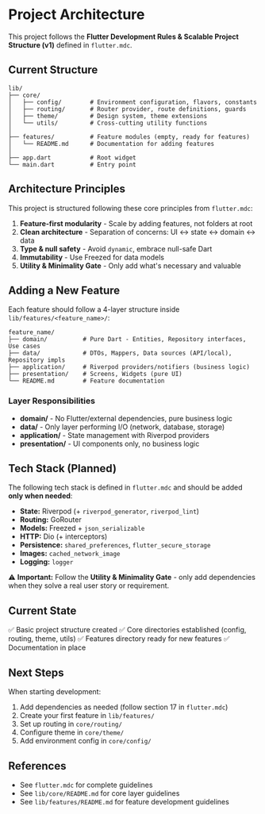 # Project Architecture

This project follows the **Flutter Development Rules & Scalable Project Structure (v1)** defined in `flutter.mdc`.

## Current Structure

```
lib/
├── core/
│   ├── config/        # Environment configuration, flavors, constants
│   ├── routing/       # Router provider, route definitions, guards
│   ├── theme/         # Design system, theme extensions
│   └── utils/         # Cross-cutting utility functions
│
├── features/          # Feature modules (empty, ready for features)
│   └── README.md      # Documentation for adding features
│
├── app.dart           # Root widget
└── main.dart          # Entry point
```

## Architecture Principles

This project is structured following these core principles from `flutter.mdc`:

1. **Feature-first modularity** - Scale by adding features, not folders at root
2. **Clean architecture** - Separation of concerns: UI ↔ state ↔ domain ↔ data
3. **Type & null safety** - Avoid `dynamic`, embrace null-safe Dart
4. **Immutability** - Use Freezed for data models
5. **Utility & Minimality Gate** - Only add what's necessary and valuable

## Adding a New Feature

Each feature should follow a 4-layer structure inside `lib/features/<feature_name>/`:

```
feature_name/
├── domain/          # Pure Dart - Entities, Repository interfaces, Use cases
├── data/            # DTOs, Mappers, Data sources (API/local), Repository impls
├── application/     # Riverpod providers/notifiers (business logic)
├── presentation/    # Screens, Widgets (pure UI)
└── README.md        # Feature documentation
```

### Layer Responsibilities

- **domain/** - No Flutter/external dependencies, pure business logic
- **data/** - Only layer performing I/O (network, database, storage)
- **application/** - State management with Riverpod providers
- **presentation/** - UI components only, no business logic

## Tech Stack (Planned)

The following tech stack is defined in `flutter.mdc` and should be added **only when needed**:

- **State:** Riverpod (+ `riverpod_generator`, `riverpod_lint`)
- **Routing:** GoRouter
- **Models:** Freezed + `json_serializable`
- **HTTP:** Dio (+ interceptors)
- **Persistence:** `shared_preferences`, `flutter_secure_storage`
- **Images:** `cached_network_image`
- **Logging:** `logger`

⚠️ **Important:** Follow the **Utility & Minimality Gate** - only add dependencies when they solve a real user story or requirement.

## Current State

✅ Basic project structure created
✅ Core directories established (config, routing, theme, utils)
✅ Features directory ready for new features
✅ Documentation in place

## Next Steps

When starting development:

1. Add dependencies as needed (follow section 17 in `flutter.mdc`)
2. Create your first feature in `lib/features/`
3. Set up routing in `core/routing/`
4. Configure theme in `core/theme/`
5. Add environment config in `core/config/`

## References

- See `flutter.mdc` for complete guidelines
- See `lib/core/README.md` for core layer guidelines
- See `lib/features/README.md` for feature development guidelines

